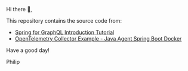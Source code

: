Hi there 👋,

This repository contains the source code from:

- [Spring for GraphQL Introduction Tutorial](https://www.youtube.com/watch?v=l-7JqCzVMJw)
- [OpenTelemetry Collector Example - Java Agent Spring Boot Docker](https://www.youtube.com/watch?v=-ioJQGLWZok)

Have a good day!

Philip
